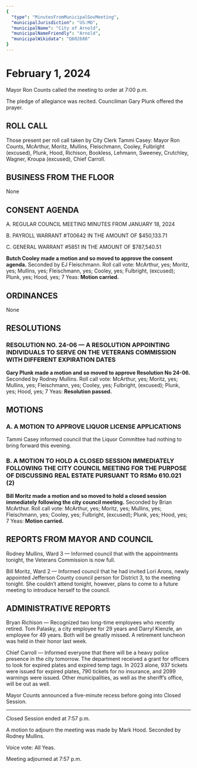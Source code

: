 ```yaml
---
{
  "type": "MinutesFromMunicipalGovMeeting",
  "municipalJurisdiction": "US:MO",
  "municipalName": "City of Arnold",
  "municipalNameFriendly": "Arnold",
  "municipalWikidata": "Q602688"
}
---
```


# February 1, 2024

Mayor Ron Counts called the meeting to order at 7:00 p.m.

The pledge of allegiance was recited. Councilman Gary Plunk offered the prayer.

## ROLL CALL

Those present per roll call taken by City Clerk Tammi Casey: Mayor Ron Counts, McArthur, Moritz, Mullins, Fleischmann, Cooley, Fulbright (excused), Plunk, Hood, Richison, Bookless, Lehmann, Sweeney, Crutchley, Wagner, Kroupa (excused), Chief Carroll.

## BUSINESS FROM THE FLOOR

None

## CONSENT AGENDA

A. REGULAR COUNCIL MEETING MINUTES FROM JANUARY 18, 2024

B. PAYROLL WARRANT #T00642 IN THE AMOUNT OF $450,133.71

C. GENERAL WARRANT #5851 IN THE AMOUNT OF $787,540.51

**Butch Cooley made a motion and so moved to approve the consent agenda.** Seconded by EJ Fleischmann. Roll call vote: McArthur, yes; Moritz, yes; Mullins, yes; Fleischmann, yes; Cooley, yes; Fulbright, (excused); Plunk, yes; Hood, yes; 7 Yeas: **Motion carried.**

## ORDINANCES

None

## RESOLUTIONS

### RESOLUTION NO. 24-06 — A RESOLUTION APPOINTING INDIVIDUALS TO SERVE ON THE VETERANS COMMISSION WITH DIFFERENT EXPIRATION DATES

**Gary Plunk made a motion and so moved to approve Resolution No 24-06.** Seconded by Rodney Mullins. Roll call vote: McArthur, yes; Moritz, yes; Mullins, yes; Fleischmann, yes; Cooley, yes; Fulbright, (excused); Plunk, yes; Hood, yes; 7 Yeas: **Resolution passed.**

## MOTIONS

### A. A MOTION TO APPROVE LIQUOR LICENSE APPLICATIONS

Tammi Casey informed council that the Liquor Committee had nothing to bring forward this evening.

### B. A MOTION TO HOLD A CLOSED SESSION IMMEDIATELY FOLLOWING THE CITY COUNCIL MEETING FOR THE PURPOSE OF DISCUSSING REAL ESTATE PURSUANT TO RSMo 610.021 (2)

**Bill Moritz made a motion and so moved to hold a closed session immediately following the city council meeting.** Seconded by Brian McArthur. Roll call vote: McArthur, yes; Moritz, yes; Mullins, yes; Fleischmann, yes; Cooley, yes; Fulbright, (excused); Plunk, yes; Hood, yes; 7 Yeas: **Motion carried.**

## REPORTS FROM MAYOR AND COUNCIL

Rodney Mullins, Ward 3 — Informed council that with the appointments tonight, the Veterans Commission is now full.

Bill Moritz, Ward 2 — Informed council that he had invited Lori Arons, newly appointed Jefferson County council person for District 3, to the meeting tonight. She couldn’t attend tonight, however, plans to come to a future meeting to introduce herself to the council.

## ADMINISTRATIVE REPORTS

Bryan Richison — Recognized two long-time employees who recently retired. Tom Palasky, a city employee for 29 years and Darryl Kienzle, an employee for 49 years. Both will be greatly missed. A retirement luncheon was held in their honor last week.

Chief Carroll — Informed everyone that there will be a heavy police presence in the city tomorrow. The department received a grant for officers to look for expired plates and expired temp tags. In 2023 alone, 937 tickets were issued for expired plates, 790 tickets for no insurance, and 2099 warnings were issued. Other municipalities, as well as the sheriff’s office, will be out as well.

Mayor Counts announced a five-minute recess before going into Closed Session.

---

Closed Session ended at 7:57 p.m.

A motion to adjourn the meeting was made by Mark Hood. Seconded by Rodney Mullins.

Voice vote: All Yeas.

Meeting adjourned at 7:57 p.m.
